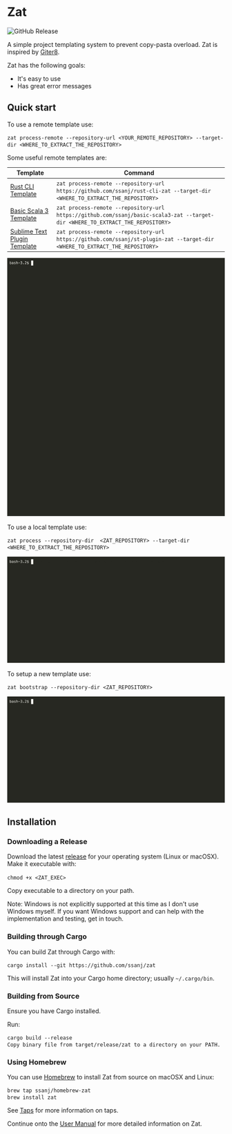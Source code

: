 # Zat

![GitHub Release](https://img.shields.io/github/v/release/ssanj/zat)

A simple project templating system to prevent copy-pasta overload. Zat is inspired by [Giter8](http://www.foundweekends.org/giter8/).

Zat has the following goals:

- It's easy to use
- Has great error messages

## Quick start

To use a remote template use:

```
zat process-remote --repository-url <YOUR_REMOTE_REPOSITORY> --target-dir <WHERE_TO_EXTRACT_THE_REPOSITORY>
```
Some useful remote templates are:

| Template | Command |
| ----- | ---------- |
| [Rust CLI Template](https://github.com/ssanj/rust-cli-zat) | `zat process-remote --repository-url https://github.com/ssanj/rust-cli-zat --target-dir <WHERE_TO_EXTRACT_THE_REPOSITORY>` |
| [Basic Scala 3 Template](https://github.com/ssanj/basic-scala3-zat) | `zat process-remote --repository-url https://github.com/ssanj/basic-scala3-zat --target-dir <WHERE_TO_EXTRACT_THE_REPOSITORY>` |
| [Sublime Text Plugin Template](https://github.com/ssanj/st-plugin-zat) | `zat process-remote --repository-url https://github.com/ssanj/st-plugin-zat --target-dir <WHERE_TO_EXTRACT_THE_REPOSITORY>` |

![Processing a Remote Project](docs/images/zat-process-remote.gif)

To use a local template use:

```
zat process --repository-dir  <ZAT_REPOSITORY> --target-dir <WHERE_TO_EXTRACT_THE_REPOSITORY>
```

![Processing a Bootstrap Project](docs/images/zat-process-bootstrap.gif)


To setup a new template use:

```
zat bootstrap --repository-dir <ZAT_REPOSITORY>
```

![Creating a Bootstrap Project](docs/images/zat-bootstrap.gif)

## Installation

### Downloading a Release

Download the latest [release](https://github.com/ssanj/zat/releases) for your operating system (Linux or macOSX).
Make it executable with:

`chmod +x <ZAT_EXEC>`

Copy executable to a directory on your path.

Note: Windows is not explicitly supported at this time as I don't use Windows myself. If you want Windows support and can help with the implementation and testing, get in touch.


### Building through Cargo

You can build Zat through Cargo with:

```
cargo install --git https://github.com/ssanj/zat
```

This will install Zat into your Cargo home directory; usually `~/.cargo/bin`.

### Building from Source

Ensure you have Cargo installed.

Run:

```
cargo build --release
Copy binary file from target/release/zat to a directory on your PATH.
```

### Using Homebrew

You can use [Homebrew](https://brew.sh/) to install Zat from source on macOSX and Linux:

```
brew tap ssanj/homebrew-zat
brew install zat
```

See [Taps](https://docs.brew.sh/Taps) for more information on taps.

Continue onto the [User Manual](docs/user-manual/user-manual.md) for more detailed information on Zat.

